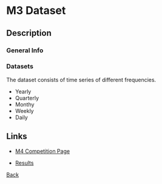 
# M3 Dataset

## Description

### General Info

### Datasets

The dataset consists of time series of different frequencies.

- Yearly
- Quarterly
- Monthy
- Weekly
- Daily

## Links

- [M4 Competition Page](https://forecasters.org/resources/time-series-data/m4-competition/)

- [Results](https://www.sciencedirect.com/science/article/pii/S0169207018300785/pdfft?md5=566e1103d8e039406d2487362f229506&pid=1-s2.0-S0169207018300785-main.pdf)

[Back](../Readme.md)
